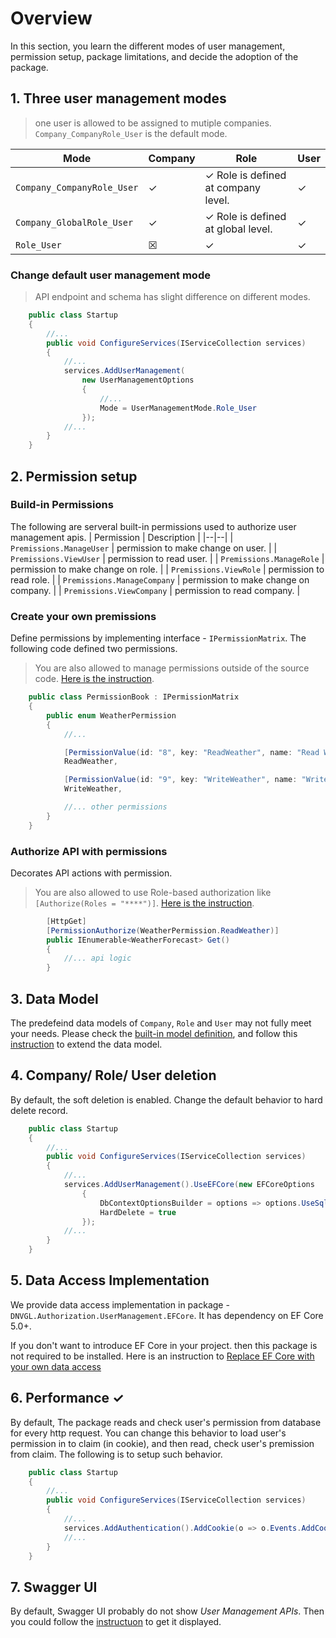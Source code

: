# Overview
In this section, you learn the different modes of user management, permission setup, package limitations, and decide the adoption of the package. 

## 1. Three user management modes
> one user is allowed to be assigned to mutiple companies. `Company_CompanyRole_User` is the default mode.

| Mode | Company | Role | User
|--|--|--|--|
| `Company_CompanyRole_User`| &check; | &check; Role is defined at company level. | &check; |
| `Company_GlobalRole_User`| &check; | &check; Role is defined at global level. | &check; |
| `Role_User`| &#9746; | &check; | &check; |

### Change default user management mode
> API endpoint and schema has slight difference on different modes.

```cs
    public class Startup
    {
        //...
        public void ConfigureServices(IServiceCollection services)
        {
            //...
            services.AddUserManagement(
                new UserManagementOptions
                {
                    //...
                    Mode = UserManagementMode.Role_User
                });
            //...
        }
    }
```

## 2. Permission setup
### Build-in Permissions
The following are serveral built-in permissions used to authorize user management apis.
| Permission | Description |
|--|--|
| `Premissions.ManageUser` | permission to make change on user. |
| `Premissions.ViewUser` | permission to read user. |
| `Premissions.ManageRole` | permission to make change on role. |
| `Premissions.ViewRole` | permission to read role. |
| `Premissions.ManageCompany` | permission to make change on company. |
| `Premissions.ViewCompany` | permission to read company. |

### Create your own premissions
Define permissions by implementing interface - `IPermissionMatrix`. The following code defined two permissions.
> You are also allowed to manage permissions outside of the source code. [Here is the instruction](/articles/userManagement/permissionStore).
```cs
    public class PermissionBook : IPermissionMatrix
    {
        public enum WeatherPermission
        {
            //...

            [PermissionValue(id: "8", key: "ReadWeather", name: "Read Weather", group: "Weather", description: "ReadWeather")]
            ReadWeather,

            [PermissionValue(id: "9", key: "WriteWeather", name: "Write Weather", group: "Weather", description: "WriteWeather")]
            WriteWeather,

            //... other permissions
        }
    }
```

### Authorize API with permissions
Decorates API actions with permission.
>  You are also allowed to use Role-based authorization like `[Authorize(Roles = "****")]`. [Here is the instruction](/articles/userManagement/authorize).
```cs
        [HttpGet]
        [PermissionAuthorize(WeatherPermission.ReadWeather)]
        public IEnumerable<WeatherForecast> Get()
        {
            //... api logic
        }
```

## 3. Data Model
The predefeind data models of `Company`, `Role` and `User` may not fully meet your needs. Please check the [built-in model definition](/articles/userManagement/dataModel), and follow this [instruction](/articles/userManagement/customModel) to extend the data model.

## 4. Company/ Role/ User deletion
By default, the soft deletion is enabled. Change the default behavior to hard delete record.
```cs
    public class Startup
    {
        //...
        public void ConfigureServices(IServiceCollection services)
        {
            //...
            services.AddUserManagement().UseEFCore(new EFCoreOptions
                {
                    DbContextOptionsBuilder = options => options.UseSqlServer(@"Data Source=.\SQLEXPRESS;Initial Catalog=UserManagement;Trusted_Connection=Yes;"),
                    HardDelete = true
                });
            //...
        }
    }
```

## 5. Data Access Implementation
We provide data access implementation in package - `DNVGL.Authorization.UserManagement.EFCore`. It has dependency on EF Core 5.0+. 

If you don't want to introduce EF Core in your project. then this package is not required to be installed. Here is an instruction to [Replace EF Core with your own data access](/articles/userManagement/dataAccess)

## 6. Performance &check;
By default, The package reads and check user's permission from database for every http request. You can change this behavior to load user's permission in to claim (in cookie), and then read, check user's premission from claim. The following is to setup such behavior.
```cs
    public class Startup
    {
        //...
        public void ConfigureServices(IServiceCollection services)
        {
            //...
            services.AddAuthentication().AddCookie(o => o.Events.AddCookieValidateHandler(services));
            //...
        }
    }
```

## 7. Swagger UI
 By default, Swagger UI probably do not show *User Management APIs*. Then you could follow the [instructuon](/articles/userManagement/swagger) to get it displayed.